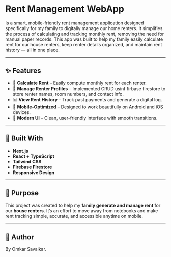# Rent Management WebApp
Is a smart, mobile-friendly rent management application designed specifically for my family to digitally manage our home renters. It simplifies the process of calculating and tracking monthly rent, removing the need for manual paper records.
This app was built to help my family easily calculate rent for our house renters, keep renter details organized, and maintain rent history — all in one place.

---

## ✨ Features

- 🧮 **Calculate Rent** – Easily compute monthly rent for each renter.
- 👥 **Manage Renter Profiles** – Implemented CRUD usinf firbase firestore to store renter names, room numbers, and contact info.
- 📊 **View Rent History** – Track past payments and generate a digital log.
- 📱 **Mobile-Optimized** – Designed to work beautifully on Android and iOS devices.
- 💎 **Modern UI** – Clean, user-friendly interface with smooth transitions.

---

## 🚀 Built With

- **Next.js**
- **React + TypeScript**
- **Tailwind CSS**
- **Firebase Firestore**
- **Responsive Design**

---

## 📌 Purpose

This project was created to help my **family generate and manage rent** for our **house renters**. It’s an effort to move away from notebooks and make rent tracking simple, accurate, and accessible anytime on mobile.

---

## 🙌 Author
By Omkar Savalkar.

